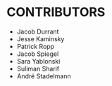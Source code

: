 CONTRIBUTORS
============

* Jacob Durrant
* Jesse Kaminsky
* Patrick Ropp
* Jacob Spiegel
* Sara Yablonski
* Suliman Sharif
* André Stadelmann
